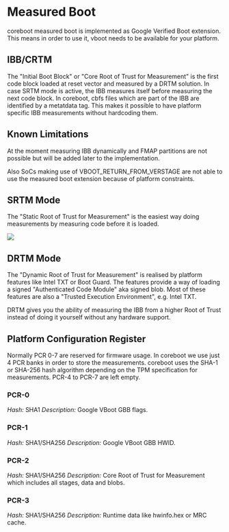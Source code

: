# Measured Boot
coreboot measured boot is implemented as Google Verified Boot extension. This
means in order to use it, vboot needs to be available for your platform.

## IBB/CRTM
The "Initial Boot Block" or "Core Root of Trust for Measurement" is the first
code block loaded at reset vector and measured by a DRTM solution.
In case SRTM mode is active, the IBB measures itself before measuring the next
code block. In coreboot, cbfs files which are part of the IBB are identified
by a metatdata tag. This makes it possible to have platform specific IBB
measurements without hardcoding them.

## Known Limitations
At the moment measuring IBB dynamically and FMAP partitions are not possible but
will be added later to the implementation.

Also SoCs making use of VBOOT_RETURN_FROM_VERSTAGE are not able to use the
measured boot extension because of platform constraints.

## SRTM Mode
The "Static Root of Trust for Measurement" is the easiest way doing measurements
by measuring code before it is loaded.

![][srtm]

[srtm]: srtm.png

## DRTM Mode
The "Dynamic Root of Trust for Measurement" is realised by platform features
like Intel TXT or Boot Guard. The features provide a way of loading a signed
"Authenticated Code Module" aka signed blob. Most of these features are also
a "Trusted Execution Environment", e.g. Intel TXT.

DRTM gives you the ability of measuring the IBB from a higher Root of Trust
instead of doing it yourself without any hardware support.

## Platform Configuration Register
Normally PCR 0-7 are reserved for firmware usage. In coreboot we use just 4 PCR
banks in order to store the measurements. coreboot uses the SHA-1 or SHA-256
hash algorithm depending on the TPM specification for measurements. PCR-4 to
PCR-7 are left empty.

### PCR-0
_Hash:_ SHA1
_Description:_ Google VBoot GBB flags.

### PCR-1
_Hash:_ SHA1/SHA256
_Description:_ Google VBoot GBB HWID.

### PCR-2
_Hash:_ SHA1/SHA256
_Description:_ Core Root of Trust for Measurement which includes all stages,
data and blobs.

### PCR-3
_Hash:_ SHA1/SHA256
_Description:_ Runtime data like hwinfo.hex or MRC cache.
